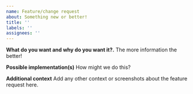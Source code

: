 ```yaml
---
name: Feature/change request
about: Something new or better!
title: ''
labels: ''
assignees: ''
---
```


**What do you want and why do you want it?.**
The more information the better!

**Possible implementation(s)**
How might we do this?

**Additional context**
Add any other context or screenshots about the feature request here.
